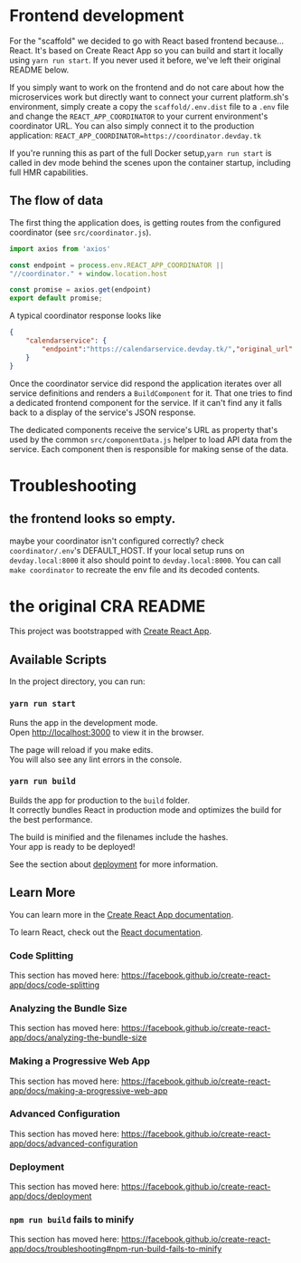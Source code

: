 # Frontend development
For the "scaffold" we decided to go with React based frontend because... React. It's based on Create React App so you can build and start it locally using `yarn run start`. If you never used it before, we've left their original README below.

If you simply want to work on the frontend and do not care about how the microservices work but directly want to connect your current platform.sh's environment, simply create a  copy the `scaffold/.env.dist` file to a `.env` file and change the `REACT_APP_COORDINATOR` to your current environment's coordinator URL. You can also simply connect it to the production application: `REACT_APP_COORDINATOR=https://coordinator.devday.tk` 

If you're running this as part of the full Docker setup,`yarn run start` is called in dev mode behind the scenes upon the container startup, including full HMR capabilities. 

## The flow of data
The first thing the application does, is getting routes from the configured coordinator (see `src/coordinator.js`).

```js
import axios from 'axios'

const endpoint = process.env.REACT_APP_COORDINATOR ||
"//coordinator." + window.location.host

const promise = axios.get(endpoint)
export default promise;
```

A typical coordinator response looks like
```json
{
    "calendarservice": {
        "endpoint":"https://calendarservice.devday.tk/","original_url":"https://calendarservice.{default}/"
    }
}
```

Once the coordinator service did respond the application iterates over all service definitions and renders a `BuildComponent` for it. That one tries to find a dedicated frontend component for the service. If it can't find any it falls back to a display of the service's JSON response.

The dedicated components receive the service's URL as property that's used by the common `src/componentData.js` helper to load API data from the service. Each component then is responsible for making sense of the data.

# Troubleshooting
## the frontend looks so empty.
maybe your coordinator isn't configured correctly? check `coordinator/.env`'s DEFAULT_HOST. If your local setup runs on `devday.local:8000` it also should point to  `devday.local:8000`. You can call `make coordinator` to recreate the env file and its decoded contents. 

# the original CRA README
This project was bootstrapped with [Create React App](https://github.com/facebook/create-react-app).

## Available Scripts

In the project directory, you can run:

### `yarn run start`

Runs the app in the development mode.<br>
Open [http://localhost:3000](http://localhost:3000) to view it in the browser.

The page will reload if you make edits.<br>
You will also see any lint errors in the console.

### `yarn run build`

Builds the app for production to the `build` folder.<br>
It correctly bundles React in production mode and optimizes the build for the best performance.

The build is minified and the filenames include the hashes.<br>
Your app is ready to be deployed!

See the section about [deployment](https://facebook.github.io/create-react-app/docs/deployment) for more information.

## Learn More

You can learn more in the [Create React App documentation](https://facebook.github.io/create-react-app/docs/getting-started).

To learn React, check out the [React documentation](https://reactjs.org/).

### Code Splitting

This section has moved here: https://facebook.github.io/create-react-app/docs/code-splitting

### Analyzing the Bundle Size

This section has moved here: https://facebook.github.io/create-react-app/docs/analyzing-the-bundle-size

### Making a Progressive Web App

This section has moved here: https://facebook.github.io/create-react-app/docs/making-a-progressive-web-app

### Advanced Configuration

This section has moved here: https://facebook.github.io/create-react-app/docs/advanced-configuration

### Deployment

This section has moved here: https://facebook.github.io/create-react-app/docs/deployment

### `npm run build` fails to minify

This section has moved here: https://facebook.github.io/create-react-app/docs/troubleshooting#npm-run-build-fails-to-minify

